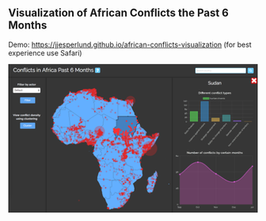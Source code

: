 ## Visualization of African Conflicts the Past 6 Months

Demo: https://jjesperlund.github.io/african-conflicts-visualization
(for best experience use Safari)

<img src="images/application.png"/>

